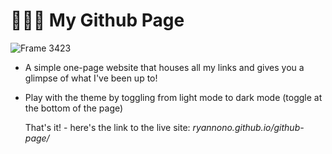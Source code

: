 #  👨🏾‍💻 My Github Page

![Frame 3423](https://user-images.githubusercontent.com/79291357/204065005-1e22f4aa-9ae3-4f5d-8a2d-627296c6d01a.png)

- A simple one-page website that houses all my links and gives you a glimpse of what I've been up to!

- Play with the theme by toggling from light mode to dark mode (toggle at the bottom of the page)

    That's it! - here's the link to the live site: *ryannono.github.io/github-page/*
